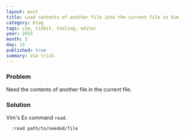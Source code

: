 ```yaml
---
layout: post
title: Load contents of another file into the current file in Vim
category: blog
tags: vim, tidbit, tooling, editor
year: 2015
month: 3
day: 15
published: true
summary: Vim trick
---
```


### Problem

Need the contents of another file in the current file.

### Solution

Vim's Ex command `read`.

```vim
  :read path/to/needed/file
```

<script type="text/javascript" src="https://asciinema.org/a/17735.js" id="asciicast-17735" async></script>
